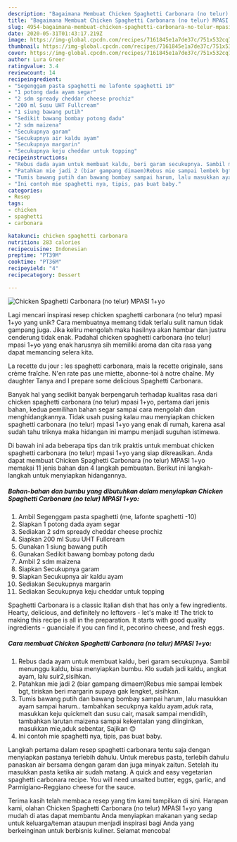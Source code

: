 ```yaml
---
description: "Bagaimana Membuat Chicken Spaghetti Carbonara (no telur) MPASI 1+yo, Bisa Manjain Lidah"
title: "Bagaimana Membuat Chicken Spaghetti Carbonara (no telur) MPASI 1+yo, Bisa Manjain Lidah"
slug: 4954-bagaimana-membuat-chicken-spaghetti-carbonara-no-telur-mpasi-1yo-bisa-manjain-lidah
date: 2020-05-31T01:43:17.219Z
image: https://img-global.cpcdn.com/recipes/7161845e1a7de37c/751x532cq70/chicken-spaghetti-carbonara-no-telur-mpasi-1yo-foto-resep-utama.jpg
thumbnail: https://img-global.cpcdn.com/recipes/7161845e1a7de37c/751x532cq70/chicken-spaghetti-carbonara-no-telur-mpasi-1yo-foto-resep-utama.jpg
cover: https://img-global.cpcdn.com/recipes/7161845e1a7de37c/751x532cq70/chicken-spaghetti-carbonara-no-telur-mpasi-1yo-foto-resep-utama.jpg
author: Lura Greer
ratingvalue: 3.4
reviewcount: 14
recipeingredient:
- "Segenggam pasta spaghetti me lafonte spaghetti 10"
- "1 potong dada ayam segar"
- "2 sdm spready cheddar cheese prochiz"
- "200 ml Susu UHT Fullcream"
- "1 siung bawang putih"
- "Sedikit bawang bombay potong dadu"
- "2 sdm maizena"
- "Secukupnya garam"
- "Secukupnya air kaldu ayam"
- "Secukupnya margarin"
- "Secukupnya keju cheddar untuk topping"
recipeinstructions:
- "Rebus dada ayam untuk membuat kaldu, beri garam secukupnya. Sambil menunggu kaldu, bisa menyiapkan bumbu. Klo sudah jadi kaldu, angkat ayam, lalu suir2,sisihkan."
- "Patahkan mie jadi 2 (biar gampang dimaem)Rebus mie sampai lembek bgt, tiriskan beri margarin supaya gak lengket, sisihkan."
- "Tumis bawang putih dan bawang bombay sampai harum, lalu masukkan ayam sampai harum.. tambahkan secukpnya kaldu ayam,aduk rata, masukkan keju quickmelt dan susu cair, masak sampai mendidih, tambahkan larutan maizena sampai kekentalan yang diinginkan, masukkan mie,aduk sebentar, Sajikan 😊"
- "Ini contoh mie spaghetti nya, tipis, pas buat baby."
categories:
- Resep
tags:
- chicken
- spaghetti
- carbonara

katakunci: chicken spaghetti carbonara 
nutrition: 283 calories
recipecuisine: Indonesian
preptime: "PT39M"
cooktime: "PT36M"
recipeyield: "4"
recipecategory: Dessert

---
```



![Chicken Spaghetti Carbonara (no telur) MPASI 1+yo](https://img-global.cpcdn.com/recipes/7161845e1a7de37c/751x532cq70/chicken-spaghetti-carbonara-no-telur-mpasi-1yo-foto-resep-utama.jpg)

Lagi mencari inspirasi resep chicken spaghetti carbonara (no telur) mpasi 1+yo yang unik? Cara membuatnya memang tidak terlalu sulit namun tidak gampang juga. Jika keliru mengolah maka hasilnya akan hambar dan justru cenderung tidak enak. Padahal chicken spaghetti carbonara (no telur) mpasi 1+yo yang enak harusnya sih memiliki aroma dan cita rasa yang dapat memancing selera kita.

La recette du jour : les spaghetti carbonara, mais la recette originale, sans crème fraîche. N&#39;en rate pas une miette, abonne-toi à notre chaîne. My daughter Tanya and I prepare some delicious Spaghetti Carbonara.

Banyak hal yang sedikit banyak berpengaruh terhadap kualitas rasa dari chicken spaghetti carbonara (no telur) mpasi 1+yo, pertama dari jenis bahan, kedua pemilihan bahan segar sampai cara mengolah dan menghidangkannya. Tidak usah pusing kalau mau menyiapkan chicken spaghetti carbonara (no telur) mpasi 1+yo yang enak di rumah, karena asal sudah tahu triknya maka hidangan ini mampu menjadi suguhan istimewa.


Di bawah ini ada beberapa tips dan trik praktis untuk membuat chicken spaghetti carbonara (no telur) mpasi 1+yo yang siap dikreasikan. Anda dapat membuat Chicken Spaghetti Carbonara (no telur) MPASI 1+yo memakai 11 jenis bahan dan 4 langkah pembuatan. Berikut ini langkah-langkah untuk menyiapkan hidangannya.

<!--inarticleads1-->

##### Bahan-bahan dan bumbu yang dibutuhkan dalam menyiapkan Chicken Spaghetti Carbonara (no telur) MPASI 1+yo:

1. Ambil Segenggam pasta spaghetti (me, lafonte spaghetti -10)
1. Siapkan 1 potong dada ayam segar
1. Sediakan 2 sdm spready cheddar cheese prochiz
1. Siapkan 200 ml Susu UHT Fullcream
1. Gunakan 1 siung bawang putih
1. Gunakan Sedikit bawang bombay potong dadu
1. Ambil 2 sdm maizena
1. Siapkan Secukupnya garam
1. Siapkan Secukupnya air kaldu ayam
1. Sediakan Secukupnya margarin
1. Sediakan Secukupnya keju cheddar untuk topping


Spaghetti Carbonara is a classic Italian dish that has only a few ingredients. Hearty, delicious, and definitely no leftovers - let&#39;s make it! The trick to making this recipe is all in the preparation. It starts with good quality ingredients - guanciale if you can find it, pecorino cheese, and fresh eggs. 

<!--inarticleads2-->

##### Cara membuat Chicken Spaghetti Carbonara (no telur) MPASI 1+yo:

1. Rebus dada ayam untuk membuat kaldu, beri garam secukupnya. Sambil menunggu kaldu, bisa menyiapkan bumbu. Klo sudah jadi kaldu, angkat ayam, lalu suir2,sisihkan.
1. Patahkan mie jadi 2 (biar gampang dimaem)Rebus mie sampai lembek bgt, tiriskan beri margarin supaya gak lengket, sisihkan.
1. Tumis bawang putih dan bawang bombay sampai harum, lalu masukkan ayam sampai harum.. tambahkan secukpnya kaldu ayam,aduk rata, masukkan keju quickmelt dan susu cair, masak sampai mendidih, tambahkan larutan maizena sampai kekentalan yang diinginkan, masukkan mie,aduk sebentar, Sajikan 😊
1. Ini contoh mie spaghetti nya, tipis, pas buat baby.


Langkah pertama dalam resep spaghetti carbonara tentu saja dengan menyiapkan pastanya terlebih dahulu. Untuk merebus pasta, terlebih dahulu panaskan air bersama dengan garam dan juga minyak zaitun. Setelah itu masukkan pasta ketika air sudah matang. A quick and easy vegetarian spaghetti carbonara recipe. You will need unsalted butter, eggs, garlic, and Parmigiano-Reggiano cheese for the sauce. 

Terima kasih telah membaca resep yang tim kami tampilkan di sini. Harapan kami, olahan Chicken Spaghetti Carbonara (no telur) MPASI 1+yo yang mudah di atas dapat membantu Anda menyiapkan makanan yang sedap untuk keluarga/teman ataupun menjadi inspirasi bagi Anda yang berkeinginan untuk berbisnis kuliner. Selamat mencoba!

